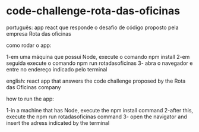 # code-challenge-rota-das-oficinas

português: app react que responde o desafio de código proposto pela empresa Rota das oficinas

como rodar o app: 

1-em uma máquina que possui Node, execute o comando npm install 
2-em seguida execute o comando npm run rotadasoficinas
3- abra o navegador e entre no endereço indicado pelo terminal


english: react app that answers the code challenge proposed by the Rota das Oficinas company

how to run the app:

1-in a machine that has Node, execute the npm install command
2-after this, execute the npm run rotadasoficinas command
3- open the navigator and insert the adress indicated by the terminal



